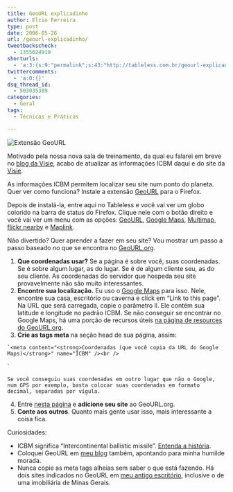 ```yaml
---
title: GeoURL explicadinho
author: Elcio Ferreira
type: post
date: 2006-05-26
url: /geourl-explicadinho/
tweetbackscheck:
  - 1355624919
shorturls:
  - 'a:3:{s:9:"permalink";s:43:"http://tableless.com.br/geourl-explicadinho";s:7:"tinyurl";s:26:"http://tinyurl.com/3gltv8y";s:4:"isgd";s:19:"http://is.gd/dV1MvG";}'
twittercomments:
  - 'a:0:{}'
dsq_thread_id:
  - 503035389
categories:
  - Geral
tags:
  - Técnicas e Práticas

---
```

![Extensão GeoURL][1]

Motivado pela nossa nova sala de treinamento, da qual eu falarei em breve no [blog da Visie][2], acabo de atualizar as informações ICBM daqui e do site da [Visie][3].

As informações ICBM permitem localizar seu site num ponto do planeta. Quer ver como funciona? Instale a extensão [GeoURL][4] para o Firefox.

Depois de instalá-la, entre aqui no Tableless e você vai ver um globo colorido na barra de status do Firefox. Clique nele com o botão direito e você vai ver um menu com as opções: [GeoURL][5], [Google Maps][6], [Multimap][7], [flickr nearby][8] e [Maplink][9].

Não divertido? Quer aprender a fazer em seu site? Vou mostrar um passo a passo baseado no que se encontra no [GeoURL.org][10].

  1. **Que coordenadas usar?** Se a página é sobre você, suas coordenadas. Se é sobre algum lugar, as do lugar. Se é de algum cliente seu, as do seu cliente. As coordenadas do servidor que hospeda seu site provavelmente não são muito interessantes.
  2. **Encontre sua localização.** Eu uso o [Google Maps][11] para isso. Nele, encontre sua casa, escritório ou caverna e click em &#8220;Link to this page&#8221;. Na URL que será carregada, copie o parâmetro ll. Ele contém sua latitude e longitude no padrão ICBM. Se não conseguir se encontrar no Google Maps, há uma porção de recursos úteis [na página de resources do GeoURL.org][12].
  3. **Crie as tags meta** na seção head de sua página, assim:
  
    `<meta content="<strong>Coordenadas (que você copia da URL do Google Maps)</strong>" name="ICBM" /><br />
<meta content="<strong>O nome do seu site</strong>" name="DC.title" />`
  
    Se você conseguiu suas coordenadas em outro lugar que não o Google, num GPS por exemplo, basta colocar suas coordenadas em formato decimal, separadas por vígula.
  4. Entre [nesta página][13] e **adicione seu site** ao GeoURL.org.
  5. **Conte aos outros**. Quanto mais gente usar isso, mais interessante a coisa fica.

Curiosidades:

  * ICBM significa &#8220;Intercontinental ballistic missile&#8221;. [Entenda a história][14].
  * Coloquei GeoURL em [meu blog][15] também, apontando para minha humilde morada.
  * Nunca copie as meta tags alheias sem saber o que está fazendo. Há dois sites indicados no GeoURL em [meu antigo escritório][16], inclusive o de uma imobiliária de Minas Gerais.

 [1]: http://tableless.com.br/wp-content/uploads/2006/05/geourl.jpg
 [2]: http://visie.com.br/blog/
 [3]: http://visie.com.br "Visie Padrões Web - Treinamentos de Web Standards, Tableless, Ajax e Mobilidade"
 [4]: https://addons.mozilla.org/firefox/530/
 [5]: http://geourl.org/near?lat=-23.682205&long=-46.638637
 [6]: http://maps.google.com/?sll=-23.682205,-46.638637
 [7]: http://www.multimap.com/map/browse.cgi?lat=-23.682205&lon=-46.638637&scale=200000&icon=x
 [8]: http://www.allthegoodness.com/projects/map/firefox/index.php?lat=-23.682205&long=-46.638637
 [9]: http://www.mapquest.com/maps/map.adp?latlongtype=decimal&latitude=-23.682205&longitude=-46.638637
 [10]: http://geourl.org/add.html
 [11]: http://maps.google.com/
 [12]: http://geourl.org/resources.html
 [13]: http://geourl.org/ping/
 [14]: http://www.catb.org/~esr/jargon/html/I/ICBM-address.html
 [15]: http://blog.elcio.com.br/ "fechaTag - blog do Elcio"
 [16]: http://geourl.org/near?lat=-23.662&long=-46.638